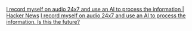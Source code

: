 
[I record myself on audio 24x7 and use an AI to process the information | Hacker News](https://news.ycombinator.com/item?id=33608437)
[I record myself on audio 24x7 and use an AI to process the information. Is this the future?](https://roberdam.com/en/wisper.html)
